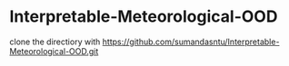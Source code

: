 # Interpretable-Meteorological-OOD
clone the directiory with https://github.com/sumandasntu/Interpretable-Meteorological-OOD.git
